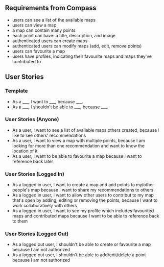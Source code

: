 ## Requirements from Compass
* users can see a list of the available maps
* users can view a map
* a map can contain many points
* each point can have: a title, description, and image
* authenticated users can create maps
* authenticated users can modify maps (add, edit, remove points)
* users can favourite a map
* users have profiles, indicating their favourite maps and maps they've contributed to

## User Stories
### Template
* As a ___, I want to ___, because ___.
* As a ___, I shouldn't be able to ___, because ___.

### User Stories (Anyone)
* As a user, I want to see a list of available maps others created, because I like to see others' recommendations 
* As a user, I want to view a map with multiple points, because I am looking for more than one recommendation and want to know the location of it
* As a user, I want to be able to favourite a map because I want to reference back later

### User Stories (Logged In)
* As a logged in user, I want to create a map and add points to my/other people's map because I want to share my recommendations to others
* As a logged in user, I want to allow other users to contribut to my map that's open by adding, editing or removing the points, because I want to work collaboratively with others
* As a logged in user, I want to see my profile which includes favourited maps and contributed maps because I want to be able to reference back to them

### User Stories (Logged Out)
* As a logged out user, I shouldn't be able to create or favourite a map because I am not authorized
* As a logged out user, I shouldn't be able to add/edit/delete a point because I am not authorized
